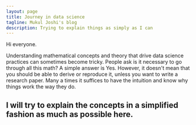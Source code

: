 ```yaml
---
layout: page
title: Journey in data science 
tagline: Mukul Joshi's blog
description: Trying to explain things as simply as I can 
---
```

Hi everyone. 

Understanding mathematical concepts and theory that drive data science practices can sometimes become tricky. People ask is it necessary to go through all this math? A simple answer is Yes. However, it doesn't mean that you should be able to derive or reproduce it, unless you want to write a research paper. Many a times it suffices to have the intuition and know why things work the way they do. 

I will try to explain the concepts in a simplified fashion as much as possible here. 
---
